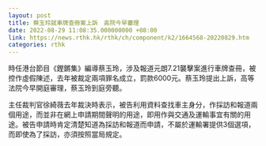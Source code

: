 ```yaml
---
layout: post
title: 蔡玉玲就車牌查冊案上訴　高院今早審理
date: 2022-08-29 11:08:35.000000000 +08:00
link: https://news.rthk.hk/rthk/ch/component/k2/1664568-20220829.htm
categories: rthk
---
```


時任港台節目《鏗鏘集》編導蔡玉玲，涉及報道元朗7.21襲擊案進行車牌查冊，被控作虛假陳述，去年被裁定兩項罪名成立，罰款6000元。蔡玉玲提出上訴，高等法院今早開庭審理，蔡玉玲到庭旁聽。 

主任裁判官徐綺薇去年裁決時表示，被告利用資料查找車主身分，作採訪和報道兩個用途，而並非在網上申請期間聲明的用途，即用作與交通及運輸事宜有關的用途。被告申請時肯定清楚知道為採訪和報道而申請，不屬於運輸署提供3個選項，而即使為了採訪，亦須按照當局規定。
